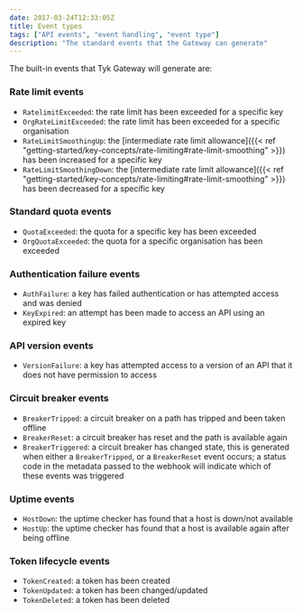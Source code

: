 ```yaml
---
date: 2017-03-24T12:33:05Z
title: Event types
tags: ["API events", "event handling", "event type"]
description: "The standard events that the Gateway can generate"
---
```


The built-in events that Tyk Gateway will generate are:

### Rate limit events

- `RatelimitExceeded`: the rate limit has been exceeded for a specific key
- `OrgRateLimitExceeded`: the rate limit has been exceeded for a specific organisation
- `RateLimitSmoothingUp`: the [intermediate rate limit allowance]({{< ref "getting-started/key-concepts/rate-limiting#rate-limit-smoothing" >}}) has been increased for a specific key
- `RateLimitSmoothingDown`: the [intermediate rate limit allowance]({{< ref "getting-started/key-concepts/rate-limiting#rate-limit-smoothing" >}}) has been decreased for a specific key

### Standard quota events

- `QuotaExceeded`: the quota for a specific key has been exceeded
- `OrgQuotaExceeded`: the quota for a specific organisation has been exceeded

### Authentication failure events

- `AuthFailure`: a key has failed authentication or has attempted access and was denied
- `KeyExpired`: an attempt has been made to access an API using an expired key

### API version events

- `VersionFailure`: a key has attempted access to a version of an API that it does not have permission to access

### Circuit breaker events

- `BreakerTripped`: a circuit breaker on a path has tripped and been taken offline
- `BreakerReset`: a circuit breaker has reset and the path is available again
- `BreakerTriggered`: a circuit breaker has changed state, this is generated when either a `BreakerTripped`, or a `BreakerReset` event occurs; a status code in the metadata passed to the webhook will indicate which of these events was triggered

### Uptime events

- `HostDown`: the uptime checker has found that a host is down/not available
- `HostUp`: the uptime checker has found that a host is available again after being offline

### Token lifecycle events

- `TokenCreated`: a token has been created
- `TokenUpdated`: a token has been changed/updated
- `TokenDeleted`: a token has been deleted
